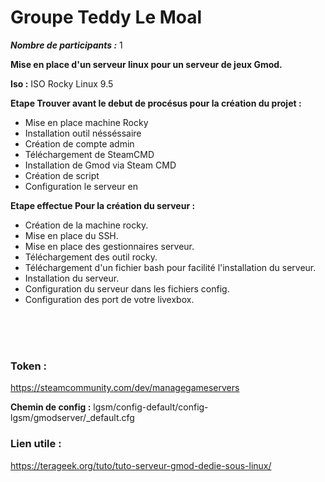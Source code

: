 # Groupe Teddy Le Moal

___Nombre de participants :___ 1

__Mise en place d'un serveur linux pour un serveur de jeux Gmod.__

__Iso :__ ISO Rocky Linux 9.5



__Etape Trouver avant le debut de procésus pour la création du projet :__
- Mise en place machine Rocky
- Installation outil nésséssaire 
- Création de compte admin
- Téléchargement de SteamCMD
- Installation de Gmod via Steam CMD
- Création de script 
- Configuration le serveur en 

__Etape effectue Pour la création du serveur  :__
- Création de la machine rocky.
- Mise en place du SSH.
- Mise en place des gestionnaires serveur.
- Téléchargement des outil rocky.
- Téléchargement d'un fichier bash pour facilité l'installation du serveur.
- Installation du serveur.
- Configuration du serveur dans les fichiers config.
- Configuration des port de votre livexbox.

<br>
<br>
<br>

### Token :

https://steamcommunity.com/dev/managegameservers

__Chemin de config :__
  lgsm/config-default/config-lgsm/gmodserver/_default.cfg 


### Lien utile :

https://terageek.org/tuto/tuto-serveur-gmod-dedie-sous-linux/
